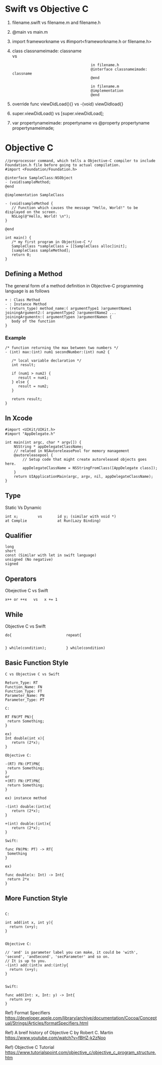 # Swift vs Objective C

1.  filename.swift vs filename.m and filename.h

2.  @main vs main.m 

3.  import frameworkname vs #import<frameworkname.h or filename.h>

4.  class classnameimade: classname    
                                      vs   
                                            
                                            in filename.h
                                            @interface classnameimade: classname
                                            @end
                                            
                                            in filename.m
                                            @implementation
                                            @end
                                              
                                              
5. override func viewDidLoad(){}         vs  -(void) viewDidload{}

6. super.viewDidLoad()          vs   [super.viewDidLoad];


7. var propertynameimade: propertyname    vs @property propertyname propertynameimade;


# Objective C

```
//preprocessor command, which tells a Objective-C compiler to include Foundation.h file before going to actual compilation.
#import <Foundation/Foundation.h>

@interface SampleClass:NSObject
- (void)sampleMethod;
@end

@implementation SampleClass

- (void)sampleMethod {
   // Function which causes the message "Hello, World!" to be displayed on the screen.
   NSLog(@"Hello, World! \n");
}

@end

int main() {
   /* my first program in Objective-C */
   SampleClass *sampleClass = [[SampleClass alloc]init];
   [sampleClass sampleMethod];
   return 0;
}

```


## Defining a Method
The general form of a method definition in Objective-C programming language is as follows 

```
+ : Class Method
- : Instance Method
- (return_type) method_name:( argumentType1 )argumentName1 
joiningArgument2:( argumentType2 )argumentName2 ... 
joiningArgumentn:( argumentTypen )argumentNamen {
   body of the function
}
```


### Example

```
/* function returning the max between two numbers */
- (int) max:(int) num1 secondNumber:(int) num2 {
   
   /* local variable declaration */
   int result;
 
   if (num1 > num2) {
      result = num1;
   } else {
      result = num2;
   }
 
   return result; 
}
```



## In Xcode

```
#import <UIKit/UIKit.h>
#import "AppDelegate.h"

int main(int argc, char * argv[]) {
    NSString * appDelegateClassName;
    // related in NSAutoreleasePool for memory management
    @autoreleasepool {
        // Setup code that might create autoreleased objects goes here.
        appDelegateClassName = NSStringFromClass([AppDelegate class]);
    }
    return UIApplicationMain(argc, argv, nil, appDelegateClassName);
}
```


## Type

Static Vs Dynamic

```
int x;         vs       id y; (similar with void *)
at Complie              at Run(Lazy Binding)
```


## Qualifier

```
long
short
const (Similar with let in swift language)
unsigned (No negative)
signed
```

## Operators

Obejective C vs Swift

```
x++ or ++x   vs   x += 1 
```

## While

Objective C vs Swift

```
do{                         repeat{
                                         
 
} while(condition);         } while(condition)
```


## Basic Function Style

```
C vs Objective C vs Swift

Return_Type: RT
Function_Name: FN
Function_Type: FT
Parameter_Name: PN
Parameter_Type: PT

C:

RT FN(PT PN){
 return Something;
}

ex)
Int double(int x){
   return (2*x); 
}

Objective C:

-(RT) FN:(PT)PN{
 return Something;
}
or
+(RT) FN:(PT)PN{
 return Something;
}

ex) instance method

-(int) double:(int)x{
   return (2*x);
}

+(int) double:(int)x{
   return (2*x);
}

Swift:

func FN(PN: PT) -> RT{
 Something
}

ex)

func double(x: Int) -> Int{
 return 2*x
}

```




## More Function Style

```

C:

int add(int x, int y){
  return (x+y);
}


Objective C:

// 'and' is parameter label you can make, it could be 'with', 'second', 'andSecond', 'secParameter' and so on. 
// It is up to you.
-(int) add:(int)x and:(int)y{
  return (x+y);
}


Swift:

func add(Int: x, Int: y) -> Int{
  return x+y
}

```


Ref) Format Specifiers
https://developer.apple.com/library/archive/documentation/Cocoa/Conceptual/Strings/Articles/formatSpecifiers.html


Ref) A breif history of Objective C by Robert C. Martin
https://www.youtube.com/watch?v=fBHZ-k2zNoo

Ref) Objective C Tutorial
https://www.tutorialspoint.com/objective_c/objective_c_program_structure.htm
